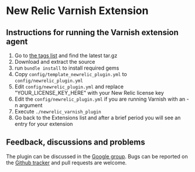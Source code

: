 # New Relic Varnish Extension

## Instructions for running the Varnish extension agent

1. Go to [the tags list](https://github.com/varnish/newrelic_varnish_plugin/tags) and find the latest tar.gz
2. Download and extract the source
3. run `bundle install` to install required gems
4. Copy `config/template_newrelic_plugin.yml` to `config/newrelic_plugin.yml`
5. Edit `config/newrelic_plugin.yml` and replace "YOUR_LICENSE_KEY_HERE" with your New Relic license key
6. Edit the `config/newrelic_plugin.yml` if you are running Varnish
   with an -n argument
7. Execute `./newrelic_varnish_plugin`
8. Go back to the Extensions list and after a brief period you will see an entry for your extension

## Feedback, discussions and problems

The plugin can be discussed in the [Google group][group].  Bugs can be
reported on the [Github tracker][ghbugs] and pull requests are welcome.

  [group]: "https://groups.google.com/a/varnish-software.com/forum/#!forum/newrelic"
  [ghbugs]: "https://github.com/varnish/newrelic_varnish_plugin/issues"
